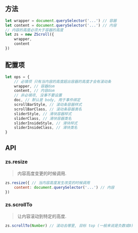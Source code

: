 ## 方法
```javascript
let wrapper = document.querySelector('...') // 容器
let content = document.querySelector('...') // 内容
// 内容的高度必须大于容器的高度
let zs = new ZScroll({
	wrapper,
	content
})
```

## 配置项
```javascript
let ops = {
	// 必填项 只有当内容的高度超出容器的高度才会有滚动条
	wrapper, // 容器dom
	content, // 内容dom
	// 非必填项, 没事不要设置
	doc, // 默认是 body, 用于事件绑定
	scrollBarStyle, // 滚动条容器样式
	scrollBarClass, // 滚动条容器类名
	sliderStyle, // 滑块容器样式
	sliderClass, // 滑块容器类名
	sliderInsideStyle, // 滑块样式
	sliderInsideClass, // 滑块类名
}
```

## API

### zs.resize
> 内容高度变更的时候调用.
```javascript
zs.resize({ // 当内容高度发生改变的时候调用
	content: document.querySelector('...') // 内容
})
```

### zs.scrollTo
> 让内容滚动到特定的高度.
```javascript
zs.scrollTo(Number) // 滚动去哪里, 目标 top (一般来说是负数或0)
```